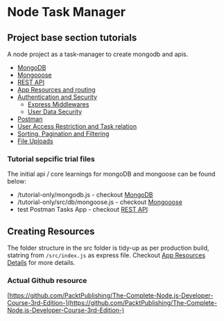 # Node Task Manager


## Project base section tutorials
A node project as a task-manager to create mongodb and apis.

- [MongoDB](./guides/MongoDB.md)
- [Mongooose](./guides/Mongoose.md)
- [REST API](./guides/REST.md)
- [App Resources and routing](./guides/ResourcesDetails.md)
- [Authentication and Security](./guides/AuthenticationSecurity.md)
  - [Express Middlewares](./guides/ExpressMiddlewares.md)
  - [User Data Security](./guides/UserDataSecurity.md)
- [Postman](./guides/Postman.md)
- [User Access Restriction and Task relation](./guides/UserTaskRelation.md)
- [Sorting, Pagination and Filtering](./guides/DataEfficiency.md)
- [File Uploads](./guides/FileUploads.md)


### Tutorial sepcific trial files
The initial api / core learnings for mongoDB and mongoose can be found below:
- /tutorial-only/mongodb.js - checkout [MongoDB](./guides/MongoDB.md)
- /tutorial-only/src/db/mongoose.js - checkout [Mongooose](./guides/Mongoose.md)
- test Postman Tasks App - checkout [REST API](./guides/REST.md)


## Creating Resources
The folder structure in the src folder is tidy-up as per production build, statring from `/src/index.js` as express file. Checkout [App Resources Details](./guides/ResourcesDetails.md) for more details.

### Actual Github resource
[https://github.com/PacktPublishing/The-Complete-Node.js-Developer-Course-3rd-Edition-](https://github.com/PacktPublishing/The-Complete-Node.js-Developer-Course-3rd-Edition-)